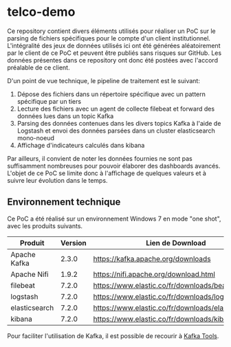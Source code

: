 # telco-demo

Ce repository contient divers éléments utilisés pour réaliser un PoC sur le parsing de fichiers spécifiques pour le compte d'un client institutionnel. L'intégralité des jeux de données utilisés ici ont été générées aléatoirement par le client de ce PoC et peuvent être publiés sans risques sur GitHub. Les données présentes dans ce repository ont donc été postées avec l'accord préalable de ce client.

D'un point de vue technique, le pipeline de traitement est le suivant:
1. Dépose des fichiers dans un répertoire spécifique avec un pattern spécifique par un tiers
2. Lecture des fichiers avec un agent de collecte filebeat et forward des données lues dans un topic Kafka
3. Parsing des données contenues dans les divers topics Kafka à l'aide de Logstash et envoi des données parsées dans un cluster elasticsearch mono-noeud
4. Affichage d'indicateurs calculés dans kibana

Par ailleurs, il convient de noter les données fournies ne sont pas suffisamment nombreuses pour pouvoir élaborer des dashboards avancés. L'objet de ce PoC se limite donc à l'affichage de quelques valeurs et à suivre leur évolution dans le temps.

## Environnement technique

Ce PoC a été réalisé sur un environnement Windows 7 en mode "one shot", avec les produits suivants.

| Produit | Version | Lien de Download |
| --- | --- | --- |
| Apache Kafka | 2.3.0 | https://kafka.apache.org/downloads |
| Apache Nifi | 1.9.2 | https://nifi.apache.org/download.html |
| filebeat | 7.2.0 | https://www.elastic.co/fr/downloads/beats/filebeat |
| logstash | 7.2.0 | https://www.elastic.co/fr/downloads/logstash |
| elasticsearch | 7.2.0 | https://www.elastic.co/fr/downloads/elasticsearch |
| kibana | 7.2.0 | https://www.elastic.co/fr/downloads/kibana |

Pour faciliter l'utilisation de Kafka, il est possible de recourir à [Kafka Tools](http://www.kafkatool.com/).

